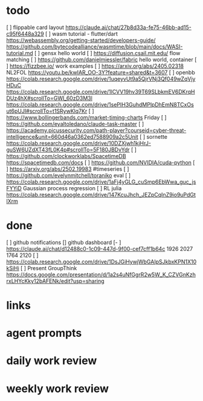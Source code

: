 
# todo

[ ] flippable card layout https://claude.ai/chat/27b8d33a-fe75-46bb-ad15-c95f6448a329
[ ] wasm tutorial - flutter/dart https://webassembly.org/getting-started/developers-guide/ https://github.com/bytecodealliance/wasmtime/blob/main/docs/WASI-tutorial.md
[ ] gensx hello world
[ ] https://diffusion.csail.mit.edu/ flow matching 
[ ] https://github.com/danielmiessler/fabric hello world, container
[ ] https://fizzbee.io/ work examples
[ ] https://arxiv.org/abs/2405.02318 NL2FOL
https://youtu.be/kwIAR_OO-3Y?feature=shared&t=3607
[ ] openbb https://colab.research.google.com/drive/1uqeyvUt9a5QjrVNj3Qf049wZqVjyHDuC https://colab.research.google.com/drive/1lCVV19hv39T69SLbkmEV6DKrqHDUz4hX#scrollTo=GWI_60zD3M3l https://colab.research.google.com/drive/1sePIH3GuhdMPlpDhEmN8TCxOsut6pUJI#scrollTo=t1SRywKlq7Kr
[ ]  https://www.bollingerbands.com/market-timing-charts Friday
[ ] https://github.com/eyaltoledano/claude-task-master
[ ] https://academy.picussecurity.com/path-player?courseid=cyber-threat-intelligence&unit=660d46a0362ed7588909a2c5Unit
[ ] sornette https://colab.research.google.com/drive/10DZXjwh1kjHrJ-guSW6UZdXT43fL0K4p#scrollTo=5F180JBDvYdr
[ ] https://github.com/clockworklabs/SpacetimeDB https://spacetimedb.com/docs 
[ ] https://github.com/NVIDIA/cuda-python
[ ] https://arxiv.org/abs/2502.19983 #timeseries 
[ ] https://github.com/evelynmitchell/toraniko eval
[ ] https://colab.research.google.com/drive/1aFj4yGLG_cuSmp6EbWwa_guc_jsFYYiD Gaussian process regression
[ ] RL julia https://colab.research.google.com/drive/147KcuJhch_JEZpCqInZ9io9uPdGtlXrm
# done
[ ] github notifications
[]   github dashboard
[- ] https://claude.ai/chat/d12488c0-1c09-447d-9f00-cef7cff1b64c 1926 2027 1764 2120
[ ] https://colab.research.google.com/drive/1DsJGiHywjWbGAIpSJkbxKPN1X10kSiHi
[ ] Present GroupThink https://docs.google.com/presentation/d/1a2s4uNfGgrR2w5W_K_CZVGnKzhrxLHYcKky12bAFENk/edit?usp=sharing
# links
# agent prompts

# daily work review

# weekly work review